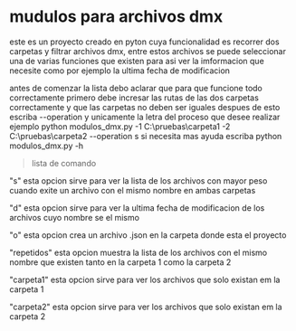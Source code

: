 # mudulos para archivos dmx
este es un proyecto creado en pyton cuya funcionalidad es recorrer dos carpetas y filtrar archivos dmx, entre estos archivos se puede seleccionar una de varias funciones que existen para asi ver la imformacion que necesite como por ejemplo la ultima fecha de modificacion


antes de comenzar la lista debo aclarar que para que funcione todo correctamente primero debe incresar las rutas de las dos carpetas correctamente y que las carpetas no deben ser iguales despues de esto escriba --operation y unicamente la letra del proceso que desee realizar ejemplo
python modulos_dmx.py -1 C:\pruebas\carpeta1 -2 C:\pruebas\carpeta2 --operation s
si necesita mas ayuda escriba python modulos_dmx.py -h

>lista de comando

"s"  esta opcion sirve para ver la lista de los archivos con mayor peso cuando exite un archivo con el mismo nombre en ambas carpetas

"d" esta opcion sirve para ver la ultima fecha de modificacion  de los archivos cuyo nombre se el mismo

"o" esta opcion crea un archivo .json en la carpeta donde esta el proyecto

"repetidos" esta opcion muestra la lista de los archivos con el mismo nombre que existen tanto en la carpeta 1 como la carpeta 2

"carpeta1" esta opcion sirve para ver los archivos que solo existan em la carpeta 1

"carpeta2" esta opcion sirve para ver los archivos que solo existan em la carpeta 2
